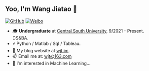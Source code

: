 ## Yoo, I'm Wang Jiatao 👋

[![GitHub](https://img.shields.io/badge/dynamic/json?logo=github&label=GitHub&labelColor=2C2E43&color=2C2E43&query=%24.count&url=https%3A%2F%2Fapi.swo.moe%2Fstats%2Fgithub%2Fspencerwooo)](https://github.com/TavinWang)
[![Weibo](https://img.shields.io/badge/dynamic/json?logo=sina-weibo&label=Weibo&labelColor=2C2E43&color=2C2E43&query=%24.count&url=https%3A%2F%2Fapi.swo.moe%2Fstats%2Fweibo%2F6265807914)](https://weibo.com/u/7380101715)

- 🎓 **Undergraduate** at [Central South University](https://csu.edu.cn), 9/2021 - Present. DS&BA.
- ⚡ Python / Matlab / Sql / Tableau.
- 🔑 My blog website at [wjt.im](https://wjt.im).
- 📫 Email me at: [wjt@163.com](mailto:wjt@163.com)
- 👀 I’m interested in Machine Learning...
